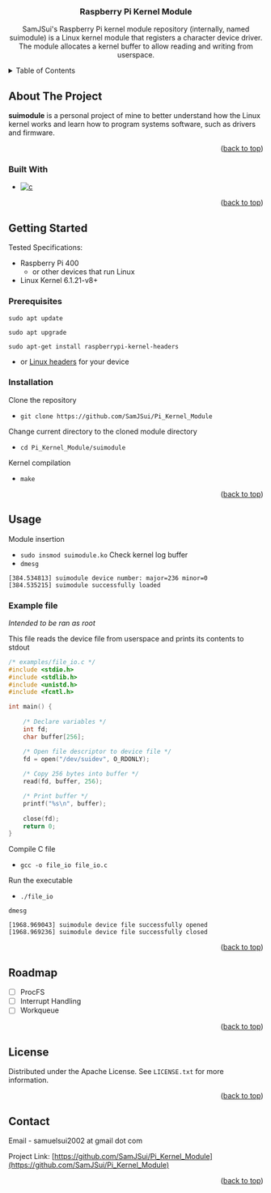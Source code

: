 <!-- Improved compatibility of back to top link: See: https://github.com/othneildrew/Best-README-Template/pull/73 -->
<a name="readme-top"></a>
<!--
*** Thanks for checking out the Best-README-Template. If you have a suggestion
*** that would make this better, please fork the repo and create a pull request
*** or simply open an issue with the tag "enhancement".
*** Don't forget to give the project a star!
*** Thanks again! Now go create something AMAZING! :D
-->

<!-- PROJECT LOGO -->
<br />
<div align="center">
    <h3 align="center">Raspberry Pi Kernel Module</h3>
    <p align="center">
        SamJSui's Raspberry Pi kernel module repository (internally, named suimodule) is a Linux kernel module that registers a character device driver. The module allocates a kernel buffer to allow reading and writing from userspace.
        <!-- <br />
        <a href="https://github.com/github_username/repo_name"><strong>Explore the docs »</strong></a>
        <br />
        <br />
        <a href="https://github.com/github_username/repo_name">View Demo</a>
        ·
        <a href="https://github.com/github_username/repo_name/issues">Report Bug</a>
        ·
        <a href="https://github.com/github_username/repo_name/issues">Request Feature</a> -->
    </p>
</div>



<!-- TABLE OF CONTENTS -->
<details>
  <summary>Table of Contents</summary>
  <ol>
    <li>
      <a href="#about-the-project">About The Project</a>
      <ul>
        <li><a href="#built-with">Built With</a></li>
      </ul>
    </li>
    <li>
      <a href="#getting-started">Getting Started</a>
      <ul>
        <li><a href="#prerequisites">Prerequisites</a></li>
        <li><a href="#installation">Installation</a></li>
      </ul>
    </li>
    <li><a href="#usage">Usage</a></li>
    <li><a href="#roadmap">Roadmap</a></li>
    <li><a href="#license">License</a></li>
  </ol>
</details>



<!-- ABOUT THE PROJECT -->
## About The Project

**suimodule** is a personal project of mine to better understand how the Linux kernel works and learn how to program systems software, such as drivers and firmware.

<p align="right">(<a href="#readme-top">back to top</a>)</p>

### Built With

* [![c][c]][c-url]

<p align="right">(<a href="#readme-top">back to top</a>)</p>



<!-- GETTING STARTED -->
## Getting Started

Tested Specifications:
- Raspberry Pi 400 
  - or other devices that run Linux
- Linux Kernel 6.1.21-v8+ 

### Prerequisites

`sudo apt update`

`sudo apt upgrade`

`sudo apt-get install raspberrypi-kernel-headers`
- or [Linux headers](https://www.tecmint.com/install-kernel-headers-in-ubuntu-and-debian/) for your device

### Installation

Clone the repository
- `git clone https://github.com/SamJSui/Pi_Kernel_Module`

Change current directory to the cloned module directory
- `cd Pi_Kernel_Module/suimodule`

Kernel compilation 
- `make`

<p align="right">(<a href="#readme-top">back to top</a>)</p>



<!-- USAGE EXAMPLES -->
## Usage

Module insertion
- `sudo insmod suimodule.ko`
Check kernel log buffer
- `dmesg`
```
[384.534813] suimodule device number: major=236 minor=0
[384.535215] suimodule successfully loaded
```

### Example file

*Intended to be ran as root*

This file reads the device file from userspace and prints its contents to stdout

```c
/* examples/file_io.c */
#include <stdio.h>
#include <stdlib.h>
#include <unistd.h>
#include <fcntl.h>

int main() {
    
    /* Declare variables */
    int fd;
    char buffer[256];

    /* Open file descriptor to device file */
    fd = open("/dev/suidev", O_RDONLY);
    
    /* Copy 256 bytes into buffer */
    read(fd, buffer, 256);

    /* Print buffer */
    printf("%s\n", buffer);
    
    close(fd);
    return 0;
}
```

Compile C file
- `gcc -o file_io file_io.c`

Run the executable
- `./file_io`

`dmesg`
```
[1968.969043] suimodule device file successfully opened
[1968.969236] suimodule device file successfully closed
```
<p align="right">(<a href="#readme-top">back to top</a>)</p>



<!-- ROADMAP -->
## Roadmap

- [ ] ProcFS
- [ ] Interrupt Handling
- [ ] Workqueue

<p align="right">(<a href="#readme-top">back to top</a>)</p>



<!-- LICENSE -->
## License

Distributed under the Apache License. See `LICENSE.txt` for more information.

<p align="right">(<a href="#readme-top">back to top</a>)</p>



<!-- CONTACT -->
## Contact

Email - samuelsui2002 at gmail dot com

Project Link: [https://github.com/SamJSui/Pi_Kernel_Module](https://github.com/SamJSui/Pi_Kernel_Module)

<p align="right">(<a href="#readme-top">back to top</a>)</p>



<!-- MARKDOWN LINKS & IMAGES -->
<!-- https://www.markdownguide.org/basic-syntax/#reference-style-links -->
[contributors-shield]: https://img.shields.io/github/contributors/github_username/repo_name.svg?style=for-the-badge
[contributors-url]: https://github.com/github_username/repo_name/graphs/contributors
[c]: https://img.shields.io/badge/c-044F88?style=for-the-badge&logo=c&logoColor=white
[c-url]: https://www.gnu.org/software/gnu-c-manual/gnu-c-manual.html
[cpp]: https://img.shields.io/badge/c++-white?style=for-the-badge&logo=cplusplus&logoColor=044F88
[cpp-url]: https://cplusplus.com/
[CUDA]: https://img.shields.io/badge/CUDA-000000?style=for-the-badge&logo=nvidia&logoColor=76B900
[CUDA-url]: https://docs.nvidia.com/cuda/cuda-c-programming-guide/index.html 
[forks-shield]: https://img.shields.io/github/forks/github_username/repo_name.svg?style=for-the-badge
[forks-url]: https://github.com/github_username/repo_name/network/members
[stars-shield]: https://img.shields.io/github/stars/github_username/repo_name.svg?style=for-the-badge
[stars-url]: https://github.com/github_username/repo_name/stargazers
[issues-shield]: https://img.shields.io/github/issues/github_username/repo_name.svg?style=for-the-badge
[issues-url]: https://github.com/github_username/repo_name/issues
[license-shield]: https://img.shields.io/github/license/github_username/repo_name.svg?style=for-the-badge
[license-url]: https://github.com/github_username/repo_name/blob/master/LICENSE.txt
[linkedin-shield]: https://img.shields.io/badge/-LinkedIn-black.svg?style=for-the-badge&logo=linkedin&colorB=555
[linkedin-url]: https://linkedin.com/in/linkedin_username
[product-screenshot]: images/screenshot.png
[Next.js]: https://img.shields.io/badge/next.js-000000?style=for-the-badge&logo=nextdotjs&logoColor=white
[Next-url]: https://nextjs.org/
[React.js]: https://img.shields.io/badge/React-20232A?style=for-the-badge&logo=react&logoColor=61DAFB
[React-url]: https://reactjs.org/
[Vue.js]: https://img.shields.io/badge/Vue.js-35495E?style=for-the-badge&logo=vuedotjs&logoColor=4FC08D
[Vue-url]: https://vuejs.org/
[Angular.io]: https://img.shields.io/badge/Angular-DD0031?style=for-the-badge&logo=angular&logoColor=white
[Angular-url]: https://angular.io/
[Svelte.dev]: https://img.shields.io/badge/Svelte-4A4A55?style=for-the-badge&logo=svelte&logoColor=FF3E00
[Svelte-url]: https://svelte.dev/
[Laravel.com]: https://img.shields.io/badge/Laravel-FF2D20?style=for-the-badge&logo=laravel&logoColor=white
[Laravel-url]: https://laravel.com
[Bootstrap.com]: https://img.shields.io/badge/Bootstrap-563D7C?style=for-the-badge&logo=bootstrap&logoColor=white
[Bootstrap-url]: https://getbootstrap.com
[JQuery.com]: https://img.shields.io/badge/jQuery-0769AD?style=for-the-badge&logo=jquery&logoColor=white
[JQuery-url]: https://jquery.com
